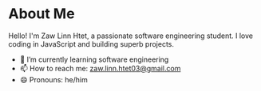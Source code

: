 # About Me

Hello! I'm Zaw Linn Htet, a passionate software engineering student. I love coding in JavaScript and building superb projects.

- 🌱 I’m currently learning software engineering
- 📫 How to reach me: zaw.linn.htet03@gmail.com
- 😄 Pronouns: he/him
